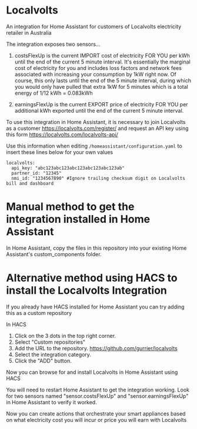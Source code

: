 # Localvolts
An integration for Home Assistant for customers of Localvolts electricity retailer in Australia

The integration exposes two sensors...

1) costsFlexUp is the current IMPORT cost of electricity FOR YOU per kWh until the end of the current 5 minute interval.
It's essentially the marginal cost of electricity for you and includes loss factors and network fees associated with increasing your consumption by 1kW right now.
Of course, this only lasts until the end of the 5 minute interval, during which you would only have pulled that extra 1kW for 5 minutes which is a total energy of 1/12 kWh = 0.083kWh

2) earningsFlexUp is the current EXPORT price of electricity FOR YOU per additional kWh exported until the end of the current 5 minute interval.


To use this integration in Home Assistant, it is necessary to join Localvolts as a customer https://localvolts.com/register/
and request an API key using this form https://localvolts.com/localvolts-api/

Use this information when editing `/homeassistant/configuration.yaml` to insert these lines below for your own values
```
localvolts:
  api_key: "abc123abc123abc123abc123abc123ab"
  partner_id: "12345"
  nmi_id: "1234567890" #Ignore trailing checksum digit on Localvolts bill and dashboard
```

# Manual method to get the integration installed in Home Assistant

In Home Assistant, copy the files in this repository into your existing Home Assistant's custom_components folder.

# Alternative method using HACS to install the Localvolts Integration

If you already have HACS installed for Home Assistant you can try adding this as a custom repository

In HACS

1. Click on the 3 dots in the top right corner.
2. Select "Custom repositories"
3. Add the URL to the repository. https://github.com/gurrier/localvolts
4. Select the integration category.
5. Click the "ADD" button.

Now you can browse for and install Localvolts in Home Assistant using HACS

You will need to restart Home Assistant to get the integration working.
Look for two sensors named "sensor.costsFlexUp" and "sensor.earningsFlexUp" in Home Assistant to verify it worked.

Now you can create actions that orchestrate your smart appliances based on what electricity cost you will incur or price you will earn with Localvolts

<!-- HIDDEN until ready on HACS
[![Open your Home Assistant instance and open a repository inside the Home Assistant Community Store.](https://my.home-assistant.io/badges/hacs_repository.svg)](https://my.home-assistant.io/redirect/hacs_repository/?owner=%40gurrier&repository=localvolts&category=integration)
-->
